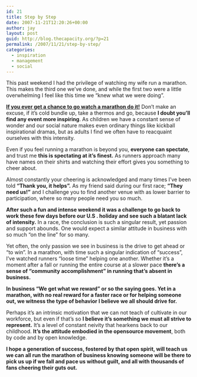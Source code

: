 ```yaml
---
id: 21
title: Step by Step
date: 2007-11-21T12:20:26+00:00
author: jay
layout: post
guid: http://blog.thecapacity.org/?p=21
permalink: /2007/11/21/step-by-step/
categories:
  - inspiration
  - management
  - social
---
```

This past weekend I had the privilege of watching my wife run a marathon. This makes the third one we’ve done, and while the first two were a little overwhelming I feel like this time we “knew what we were doing”.

<u>**If you ever get a chance to go watch a marathon do it!**</u> Don’t make an excuse, if it’s cold bundle up, take a thermos and go, because **I doubt you’ll find any event more inspiring**. As children we have a constant sense of wonder and our social nature makes even ordinary things like kickball inspirational dramas, but as adults I find we often have to reacquaint ourselves with this intensity.

Even if you feel running a marathon is beyond you, **everyone can spectate**, and trust me **this is spectating at it’s finest.** As runners approach many have names on their shirts and watching their effort gives you something to cheer about.

Almost constantly your cheering is acknowledged and many times I’ve been told **“Thank you, it helps”.** As my friend said during our first race; **“They need us!”** and I challenge you to find another venue with as lower barrier to participation, where so many people need you so much.

**After such a fun and intense weekend it was a challenge to go back to work these few days before our U.S . holiday and see such a blatant lack of intensity.** In a race, the conclusion is such a singular result, yet passion and support abounds. One would expect a similar attitude in business with so much “on the line” for so many.

Yet often, the only passion we see in business is the drive to get ahead or “to win”. In a marathon, with time such a singular indication of “success”, I’ve watched runners “loose time” helping one another. Whether it’s a moment after a fall or running the entire course at a slower pace **there’s a sense of “community accomplishment” in running that’s absent in business.**

**In business “We get what we reward” or so the saying goes. Yet in a marathon, with no real reward for a faster race or for helping someone out, we witness the type of behavior I believe we all should drive for.**

Perhaps it’s an intrinsic motivation that we can not teach of cultivate in our workforce, but even if that’s so **I believe it’s something we must all strive to represent.** It’s a level of constant neivity that hearkens back to our childhood. **It’s the attitude embodied in the opensource movement**, both by code and by open knowledge.

**I hope a generation of success, fostered by that open spirit, will teach us we can all run the marathon of business knowing someone will be there to pick us up if we fall and pace us without guilt, and all with thousands of fans cheering their guts out.**
